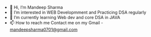 - 👋 Hi, I’m Mandeep Sharma
- 👀 I’m interested in WEB Developmment and Practicing DSA regularly 
- 🌱 I’m currently learning Web dev and core DSA in JAVA
- 📫 How to reach me Contact me on my Gmail - mandeepsharma0701@gmail.com

